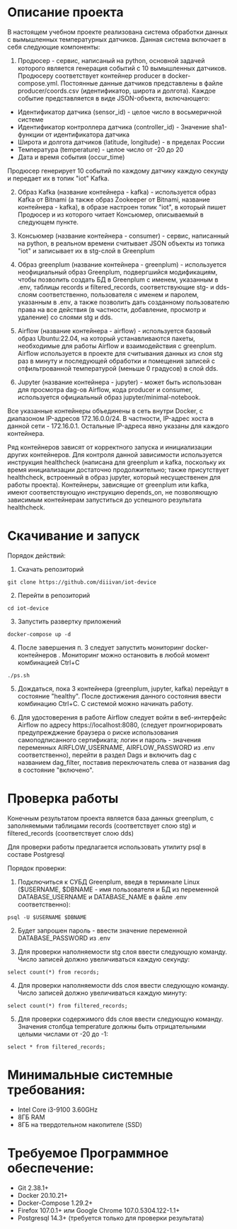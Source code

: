 # Описание проекта

В настоящем учебном проекте реализована система обработки данных с вымышленных температурных датчиков. Данная система включает в себя следующие компоненты:

1. Продюсер - сервис, написаный на python, основной задачей которого является генерация событий с 10 вымышленных датчиков. Продюсеру соответствует контейнер producer в docker-compose.yml. Постоянные данные датчиков представлены в файле producer/coords.csv (идентификатор, широта и долгота). Каждое событие представляется в виде JSON-объекта, включающего:
* Идентификатор датчика (sensor\_id) - целое число в восьмеричной системе
* Идентификатор контроллера датчика (controller\_id) - Значение sha1-функции от идентификатора датчика
* Широта и долгота датчиков (latitude, longitude) - в пределах России
* Температура (temperature) - целое число от -20 до 20
* Дата и время события (occur\_time)

Продюсер генерирует 10 событий по каждому датчику каждую секунду и передает их в топик "iot" Kafka.

2. Образ Kafka (название контейнера - kafka) - используется образ Kafka от Bitnami (а также образ Zookeeper от Bitnami, название контейнера - kafka), в образе настроен топик "iot", в который пишет Продюсер и из которого читает Консьюмер, описываемый в следующем пункте.

3. Консьюмер (название контейнера - consumer) - сервис, написанный на python, в реальном времени считывает JSON объекты из топика "iot" и записывает их в stg-слой в Greenplum

4. Образ greenplum (название контейнера - greenplum) - используется неофициальный образ Greenplum, подвергшийся модификациям, чтобы позволить создать БД в Greenplum с именем, указанным в .env, таблицы records и filtered\_records, соответствующие stg- и dds-слоям соответственно, пользователя с именем и паролем, указанным в .env, а также позволить дать созданному пользователю права на все действия (в частности, добавление, просмотр и удаление) со слоями stg и dds.

5. Airflow (название контейнера - airflow) - используется базовый образ Ubuntu:22.04, на который устанавливаются пакеты, необходимые для работы Airflow и взаимодействия с greenplum. Airflow используется в проекте для считывания данных из слоя stg раз в минуту и последующей обработки и помещения записей с отфильтрованной температурой (меньше 0 градусов) в слой dds.

6. Jupyter (название контейнера - jupyter) - может быть использован для просмотра dag-ов Airflow, кода producer и consumer, используется официальный образ jupyter/minimal-notebook.

Все указанные контейнеры объединены в сеть внутри Docker, с диапазоном IP-адресов 172.16.0.0/24. В частности, IP-адрес хоста в данной сети - 172.16.0.1. Остальные IP-адреса явно указаны для каждого контейнера.

Ряд контейнеров зависят от корректного запуска и инициализации других контейнеров. Для контроля данной зависимости используется инструкция healthcheck (написана для greenplum и kafka, поскольку их время инициализации достаточно продолжительно; также присутствует healthcheck, встроенный в образ jupyter, который несущественен для работы проекта). Контейнеры, зависящие от greenplum или kafka, имеют соответствующую инструкцию depends\_on, не позволяющую зависимым контейнерам запуститься до успешного результата healthcheck.

# Скачивание и запуск

Порядок действий:
1. Скачать репозиторий

`git clone https://github.com/diiivan/iot-device`

2. Перейти в репозиторий

`cd iot-device`

3. Запустить развертку приложений

`docker-compose up -d`

4. После завершения п. 3 следует запустить мониторинг docker-контейнеров
. Мониторинг можно остановить в любой момент комбинацией Ctrl+C

`./ps.sh`

5. Дождаться, пока 3 контейнера (greenplum, jupyter, kafka) перейдут в состояние "healthy". После достижения данного состояния ввести комбинацию Ctrl+C. С системой можно начинать работу.

6. Для удостоверения в работе Airflow следует войти в веб-интерфейс Airflow по адресу https://localhost:8080, (следует проигнорировать предупрежджение браузера о риске использования самоподписанного сертификата; логин и пароль - значения переменных AIRFLOW\_USERNAME, AIRFLOW\_PASSWORD из .env соответственно), перейти в раздел Dags и включить dag с названием dag\_filter, поставив переключатель слева от названия dag в состояние "включено".

# Проверка работы

Конечным результатом проекта является база данных greenplum, с заполняемыми таблицами records (соответствует слою stg) и filtered\_records (соответствует слою dds)

Для проверки работы предлагается использовать утилиту psql в составе Postgresql

Порядок проверки:

1. Подключиться к СУБД Greenplum, введя в терминале Linux ($USERNAME, $DBNAME - имя пользователя и БД из переменной DATABASE\_USERNAME и DATABASE\_NAME в файле .env соответственно):

`psql -U $USERNAME $DBNAME`

2. Будет запрошен пароль - ввести значение переменной DATABASE\_PASSWORD из .env

3. Для проверки наполняемости stg слоя ввести следующую команду. Число записей должно увеличиваться каждую секунду:

`select count(*) from records;`

4. Для проверки наполняемости dds слоя ввести следующую команду. Число записей должно увеличиваться каждую минуту:

`select count(*) from filtered_records;`

5. Для проверки содержимого dds слоя ввести следующую команду. Значения столбца temperature должны быть отрицательными целыми числами от -20 до -1:

`select * from filtered_records;`

# Минимальные системные требования:
* Intel Core i3-9100 3.60GHz
* 8ГБ RAM
* 8ГБ на твердотельном накопителе (SSD)

# Требуемое Программное обеспечение:
* Git 2.38.1+
* Docker 20.10.21+
* Docker-Compose 1.29.2+
* Firefox 107.0.1+ или Google Chrome 107.0.5304.122-1.1+
* Postgresql 14.3+ (требуется только для проверки результата)

